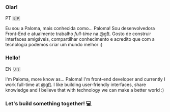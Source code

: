 ### Olar!

PT 🇧🇷

Eu sou a Paloma, mais conhecida como... Paloma! Sou desenvolvedora Front-End e atualmente trabalho _full-time_ na [@gft](https://www.gft.com).
Gosto de construir interfaces amigáveis, compartilhar conhecimento e acredito que com a tecnologia podemos criar um mundo melhor :)

### Hello!

EN 🇺🇸

I'm Paloma, more know as... Paloma! I'm front-end developer and currently I work full-time at [@gft](https://www.gft.com).
I like building user-friendly interfaces, share knowledge and I believe that with technology we can make a better world :)

### Let's build something together! 💻
